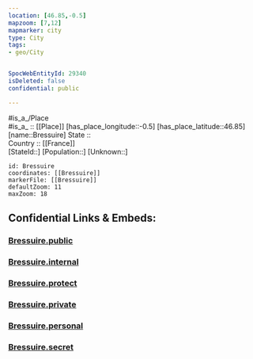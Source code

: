 ```yaml
---
location: [46.85,-0.5] 
mapzoom: [7,12] 
mapmarker: city 
type: City
tags:
- geo/City


SpocWebEntityId: 29340
isDeleted: false
confidential: public

---
```

#is_a_/Place  
#is_a_ :: [[Place]] 
[has_place_longitude::-0.5] 
[has_place_latitude::46.85] 
[name::Bressuire] 
State ::  
Country :: [[France]]  
[StateId::] 
[Population::] 
[Unknown::] 


```leaflet
id: Bressuire
coordinates: [[Bressuire]] 
markerFile: [[Bressuire]] 
defaultZoom: 11 
maxZoom: 18
```


## Confidential Links & Embeds: 

### [Bressuire.public](/_public/\Earth\Continent\Europe\Europe~West\France\regions~France\Nouvelle-Aquitaine\departments~Aquitaine\Deux-Sèvres\communes~Deux-Sèvres\Bressuire\cities~BressuireBressuire.public.md) 

### [Bressuire.internal](/_internal/\Earth\Continent\Europe\Europe~West\France\regions~France\Nouvelle-Aquitaine\departments~Aquitaine\Deux-Sèvres\communes~Deux-Sèvres\Bressuire\cities~BressuireBressuire.internal.md) 

### [Bressuire.protect](/_protect/\Earth\Continent\Europe\Europe~West\France\regions~France\Nouvelle-Aquitaine\departments~Aquitaine\Deux-Sèvres\communes~Deux-Sèvres\Bressuire\cities~BressuireBressuire.protect.md) 

### [Bressuire.private](/_private/\Earth\Continent\Europe\Europe~West\France\regions~France\Nouvelle-Aquitaine\departments~Aquitaine\Deux-Sèvres\communes~Deux-Sèvres\Bressuire\cities~BressuireBressuire.private.md) 

### [Bressuire.personal](/_personal/\Earth\Continent\Europe\Europe~West\France\regions~France\Nouvelle-Aquitaine\departments~Aquitaine\Deux-Sèvres\communes~Deux-Sèvres\Bressuire\cities~BressuireBressuire.personal.md) 

### [Bressuire.secret](/_secret/\Earth\Continent\Europe\Europe~West\France\regions~France\Nouvelle-Aquitaine\departments~Aquitaine\Deux-Sèvres\communes~Deux-Sèvres\Bressuire\cities~BressuireBressuire.secret.md)


